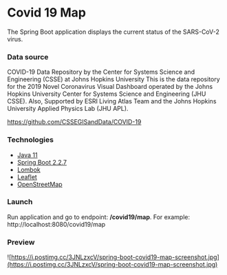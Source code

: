 # Covid 19 Map
The Spring Boot application displays the current status of the SARS-CoV-2 virus.

### Data source
COVID-19 Data Repository by the Center for Systems Science and Engineering (CSSE) at Johns Hopkins University
This is the data repository for the 2019 Novel Coronavirus Visual Dashboard operated by the Johns Hopkins University Center for Systems Science and Engineering (JHU CSSE). Also, Supported by ESRI Living Atlas Team and the Johns Hopkins University Applied Physics Lab (JHU APL).

https://github.com/CSSEGISandData/COVID-19

### Technologies
* [Java 11](https://docs.oracle.com/en/java/javase/11/)
* [Spring Boot 2.2.7](https://spring.io/projects/spring-boot)
* [Lombok](https://projectlombok.org/)
* [Leaflet](https://leafletjs.com/)
* [OpenStreetMap](https://www.openstreetmap.org/)

### Launch
Run application and go to endpoint: **/covid19/map**.
For example: http://localhost:8080/covid19/map

### Preview
![https://i.postimg.cc/3JNLzxcV/spring-boot-covid19-map-screenshot.jpg](https://i.postimg.cc/3JNLzxcV/spring-boot-covid19-map-screenshot.jpg)
